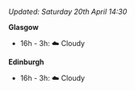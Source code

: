 *Updated: Saturday 20th April 14:30*

**Glasgow**

* 16h - 3h: :cloud: Cloudy

**Edinburgh**

* 16h - 3h: :cloud: Cloudy
